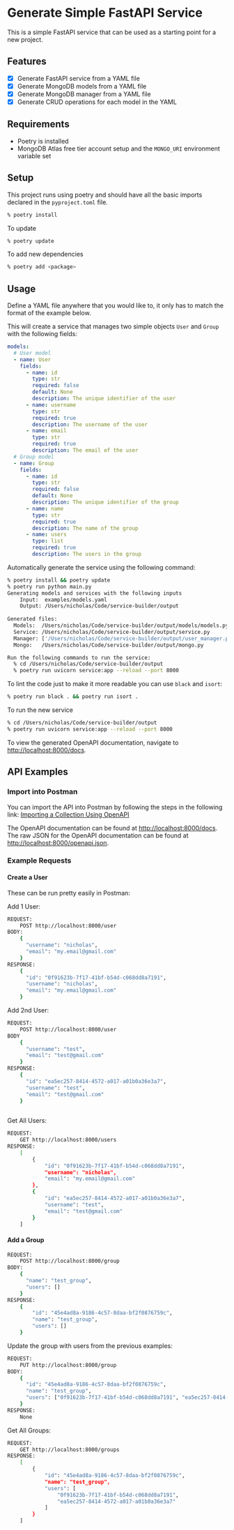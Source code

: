 # Generate Simple FastAPI Service

This is a simple FastAPI service that can be used as a starting point for a new project.

## Features

- [x] Generate FastAPI service from a YAML file
- [x] Generate MongoDB models from a YAML file
- [x] Generate MongoDB manager from a YAML file
- [x] Generate CRUD operations for each model in the YAML

## Requirements

- Poetry is installed
- MongoDB Atlas free tier account setup and the `MONGO_URI` environment variable set

## Setup

This project runs using poetry and should have all the basic imports declared in the `pyproject.toml` file.
```bash
% poetry install
```
To update 
```bash
% poetry update
```
To add new dependencies
```bash
% poetry add <package>
```

## Usage

Define a YAML file anywhere that you would like to, it only has to match the format of the example below.

This will create a service that manages two simple objects `User` and `Group` with the following fields:
```yaml
models:
  # User model
  - name: User
    fields:
      - name: id
        type: str
        required: false
        default: None
        description: The unique identifier of the user
      - name: username
        type: str
        required: true
        description: The username of the user
      - name: email
        type: str
        required: true
        description: The email of the user
  # Group model
  - name: Group
    fields:
      - name: id
        type: str
        required: false
        default: None
        description: The unique identifier of the group
      - name: name
        type: str
        required: true
        description: The name of the group
      - name: users
        type: list
        required: true
        description: The users in the group
```

Automatically generate the service using the following command:
```bash
% poetry install && poetry update
% poetry run python main.py
Generating models and services with the following inputs
    Input:  examples/models.yaml
    Output: /Users/nicholas/Code/service-builder/output
    
Generated files:
  Models:  /Users/nicholas/Code/service-builder/output/models/models.py
  Service: /Users/nicholas/Code/service-builder/output/service.py
  Manager: ['/Users/nicholas/Code/service-builder/output/user_manager.py', '/Users/nicholas/Code/service-builder/output/group_manager.py']
  Mongo:   /Users/nicholas/Code/service-builder/output/mongo.py

Run the following commands to run the service:
  % cd /Users/nicholas/Code/service-builder/output
  % poetry run uvicorn service:app --reload --port 8000
```

To lint the code just to make it more readable you can use `black` and `isort`:
```bash
% poetry run black . && poetry run isort .
```

To run the new service 
```bash
% cd /Users/nicholas/Code/service-builder/output
% poetry run uvicorn service:app --reload --port 8000
```

To view the generated OpenAPI documentation, navigate to [http://localhost:8000/docs](http://localhost:8000/docs).

## API Examples

### Import into Postman

You can import the API into Postman by following the steps in the following link: [Importing a Collection Using OpenAPI](https://learning.postman.com/docs/integrations/available-integrations/working-with-openAPI/)

The OpenAPI documentation can be found at [http://localhost:8000/docs](http://localhost:8000/docs). The raw JSON 
for the OpenAPI documentation can be found at [http://localhost:8000/openapi.json](http://localhost:8000/openapi.json).

### Example Requests

#### Create a User

These can be run pretty easily in Postman:

Add 1 User:
```bash
REQUEST: 
    POST http://localhost:8000/user
BODY: 
    {
      "username": "nicholas",
      "email": "my.email@gmail.com"
    }
RESPONSE:
    {
      "id": "0f91623b-7f17-41bf-b54d-c068dd8a7191",
      "username": "nicholas",
      "email": "my.email@gmail.com"
    }
```

Add 2nd User:
```bash
REQUEST: 
    POST http://localhost:8000/user
BODY
    {
      "username": "test",
      "email": "test@gmail.com"
    }
RESPONSE:
    {
      "id": "ea5ec257-8414-4572-a017-a01b0a36e3a7",
      "username": "test",
      "email": "test@gmail.com"
    }
    
```

Get All Users:
```bash
REQUEST: 
    GET http://localhost:8000/users
RESPONSE:
    [
        {
            "id": "0f91623b-7f17-41bf-b54d-c068dd8a7191",
            "username": "nicholas",
            "email": "my.email@gmail.com"
        },
        {
            "id": "ea5ec257-8414-4572-a017-a01b0a36e3a7",
            "username": "test",
            "email": "test@gmail.com"
        }
    ]
```

#### Add a Group

```bash
REQUEST: 
    POST http://localhost:8000/group
BODY:
    {
      "name": "test_group",
      "users": []
    }
RESPONSE:
    {
        "id": "45e4ad8a-9186-4c57-8daa-bf2f0876759c",
        "name": "test_group",
        "users": []
    }
```

Update the group with users from the previous examples:
```bash
REQUEST: 
    PUT http://localhost:8000/group
BODY:
    {
      "id": "45e4ad8a-9186-4c57-8daa-bf2f0876759c",
      "name": "test_group",
      "users": ["0f91623b-7f17-41bf-b54d-c068dd8a7191", "ea5ec257-8414-4572-a017-a01b0a36e3a7"]
    }
RESPONSE:
    None
```

Get All Groups:
```bash
REQUEST: 
    GET http://localhost:8000/groups
RESPONSE:
    [
        {
            "id": "45e4ad8a-9186-4c57-8daa-bf2f0876759c",
            "name": "test_group",
            "users": [
                "0f91623b-7f17-41bf-b54d-c068dd8a7191",
                "ea5ec257-8414-4572-a017-a01b0a36e3a7"
            ]
        }
    ]
```